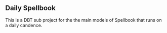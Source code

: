 ## Daily Spellbook

This is a DBT sub project for the the main models of Spellbook that runs on a daily candence.
